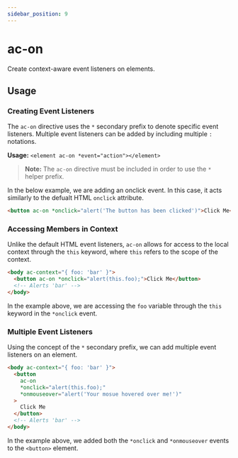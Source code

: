 ```yaml
---
sidebar_position: 9
---
```


# ac-on

Create context-aware event listeners on elements.

## Usage

### Creating Event Listeners

The `ac-on` directive uses the `*` secondary prefix to denote specific event listeners. Multiple event listeners can be added by including multiple `:` notations.

**Usage:** `<element ac-on *event="action"></element>`

> **Note:** The `ac-on` directive must be included in order to use the `*` helper prefix.

In the below example, we are adding an onclick event. In this case, it acts similarly to the defualt HTML `onclick` attribute.

```html
<button ac-on *onclick="alert('The button has been clicked')">Click Me</button>
```

### Accessing Members in Context

Unlike the default HTML event listeners, `ac-on` allows for access to the local context through the `this` keyword, where `this` refers to the scope of the context.

```html
<body ac-context="{ foo: 'bar' }">
  <button ac-on *onclick="alert(this.foo);">Click Me</button>
  <!-- Alerts 'bar' -->
</body>
```

In the example above, we are accessing the `foo` variable through the `this` keyword in the `*onclick` event.

### Multiple Event Listeners

Using the concept of the `*` secondary prefix, we can add multiple event listeners on an element.

```html
<body ac-context="{ foo: 'bar' }">
  <button
    ac-on
    *onclick="alert(this.foo);"
    *onmouseover="alert('Your mosue hovered over me!')"
  >
    Click Me
  </button>
  <!-- Alerts 'bar' -->
</body>
```

In the example above, we added both the `*onclick` and `*onmouseover` events to the `<button>` element.
